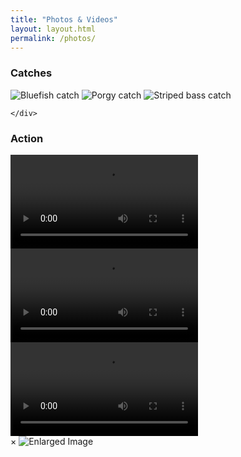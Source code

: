 ```yaml
---
title: "Photos & Videos"
layout: layout.html
permalink: /photos/
---
```



<div class="gallery">
    <h3>Catches</h3>
    <div class="photo-row">
        <img src="/images/blue.jpg" alt="Bluefish catch" class="enlargeable">
        <img src="/images/porgy.jpg" alt="Porgy catch" class="enlargeable">
        <img src="/images/striper.jpg" alt="Striped bass catch" class="enlargeable">
        
    </div>
</div>





<div class="video-row">
    <h3>Action</h3>
    <video controls>
        <source src="/videos/fishing_action.mp4" type="video/mp4">
        Your browser does not support the video tag.
    </video>
    <video controls>
        <source src="/videos/reeling_in.mp4" type="video/mp4">
        Your browser does not support the video tag.
    </video>
    <video controls>
        <source src="/videos/catch_release.mp4" type="video/mp4">
        Your browser does not support the video tag.
    </video>
</div>


<div id="lightbox">
    <span id="close-lightbox">&times;</span>
    <img id="lightbox-img" src="" alt="Enlarged Image">
</div>
